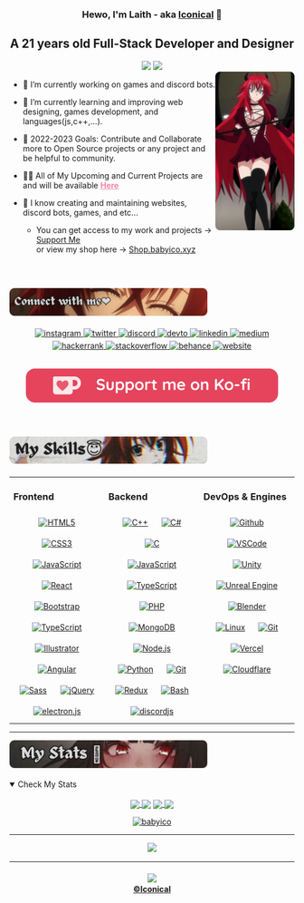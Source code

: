 <h3 align="center"> Hewo, I'm Laith - aka <a href="https://babyico.xyz">Iconical</a> 👋 </h3>
<h2 align="center"> A 21 years old Full-Stack Developer and Designer </h2>

<div align="center"> <a href="https://github.com/babyico"><img src="https://komarev.com/ghpvc/?username=babyico&color=560f1a&style=flat-square&label=Profile Views"></a> 
<a href"https://twitch.tv/babyiconical"><img src="https://img.shields.io/twitch/status/babyiconical?color=e5445c&label=Twitch&logo=Twitch&logoColor=560f1a&style=flat-square"></a>
<div align="right">
  <img src="./imgs/rias-r.png" width="140" align="right" />
  </div>
</div>


  <div align="left">  
    
- 🔭 I’m currently working on games and discord bots.<br>

- 🌱 I’m currently learning and improving web designing, games development, and languages(js,c++,...).<br>
  
- 🥅 2022-2023 Goals: Contribute and Collaborate more to Open Source projects or any project and be helpful to community.<br>

- 👨‍💻 All of My Upcoming and Current Projects are and will be available <a href="https://babyico.xyz/projects" style="color: #F786AE; font-weight: bold;">Here</a> <br>
  
- 🎨 I know creating and maintaining websites, discord bots, games, and etc...<br>
     + You can get access to my work and projects -> [Support Me](https://ko-fi.com/iconical) <br/> or view my shop here -> [Shop.babyico.xyz](https://Shop.babyico.xyz)

    

  </div>
</div>

<br/>  


<h2>
<div align="left">
<img src="./imgs/rias-connectme.png" width="350" />
</div>
</h2>
<div align="center">
<a href="https://instagram.com/babyiconical" target="_blank">
<img src=https://raw.githubusercontent.com/babyico/babyico/c737ff3e9bda7d9bdfbf2b5645f210afcb76d026/logos/Social/instagram.svg alt=instagram width=5% style="margin-bottom: 5px;" />
</a>  
<a href="https://twitter.com/intent/follow?screen_name=babyiconical" target="_blank">
<img src=https://raw.githubusercontent.com/babyico/babyico/c737ff3e9bda7d9bdfbf2b5645f210afcb76d026/logos/Social/twitter.svg alt=twitter width=5% style="margin-bottom: 5px;" />
</a>
<a href="https://dsc.gg/devarena" target="_blank">
<img src=https://raw.githubusercontent.com/babyico/babyico/c737ff3e9bda7d9bdfbf2b5645f210afcb76d026/logos/Social/discord.svg alt=discord width=5% style="margin-bottom: 5px;" />
</a>
<a href="https://dev.to/iconical" target="_blank">
<img src=https://raw.githubusercontent.com/babyico/babyico/c737ff3e9bda7d9bdfbf2b5645f210afcb76d026/logos/Social/devto-v2.svg alt=devto width=5% style="margin-bottom: 3px;" />
</a>
<a href="https://linkedin.com/in/babyico" target="_blank">
<img src=https://raw.githubusercontent.com/babyico/babyico/c737ff3e9bda7d9bdfbf2b5645f210afcb76d026/logos/Social/linkedin.svg alt=linkedin width=5% style="margin-bottom: 5px;" />
</a>
<a href="https://babyico.medium.com/" target="_blank">
<img src=https://raw.githubusercontent.com/babyico/babyico/c737ff3e9bda7d9bdfbf2b5645f210afcb76d026/logos/Social/medium.svg alt=medium width=5% style="margin-bottom: 5px;" />
</a>
<a href="https://www.hackerrank.com/iconical" target="_blank">
<img src=https://raw.githubusercontent.com/babyico/babyico/c737ff3e9bda7d9bdfbf2b5645f210afcb76d026/logos/Social/hackerrank.svg alt=hackerrank width=5% style="margin-bottom: 5px;" />
</a>
<a href="https://stackoverflow.com/users/17571195" target="_blank">
<img src=https://raw.githubusercontent.com/babyico/babyico/c737ff3e9bda7d9bdfbf2b5645f210afcb76d026/logos/Social/stackoverflow.svg alt=stackoverflow width=5% style="margin-bottom: 5px;" />
</a>
<a href="behance.net/iconical" target="_blank">
<img src=https://raw.githubusercontent.com/babyico/babyico/c737ff3e9bda7d9bdfbf2b5645f210afcb76d026/logos/Social/behance.svg alt=behance width=5% style="margin-bottom: 5px;" />
</a>
<a href="babyico.xyz/" target="_blank">
<img src=https://raw.githubusercontent.com/babyico/babyico/ba8964dddc0127552f6d2e1ee46c54772894d9d3/logos/Social/website-pink.svg alt=website width=5% style="margin-bottom: 3px;" />
</a></div>  <br>
<div align="center">
<a href="https://ko-fi.com/iconical"><img style="margin: 10px;" src="./imgs/kofi-support.svg"></a>
</div>

<br>

<h2>
<div align="left">
<img src="./imgs/rias-aboutme.png" width="350" /></h2>
</div>
</h2>

<table><tr><td valign="top" width="33%">

### Frontend  
<div align="center">  
<a href="https://en.wikipedia.org/wiki/HTML5" target="_blank"><img style="margin: 10px" src="https://skillicons.dev/icons?i=html" alt="HTML5" height="50" /></a> 
<a href="https://www.w3schools.com/css/" target="_blank"><img style="margin: 10px" src="https://skillicons.dev/icons?i=css" alt="CSS3" height="50" /></a>
<a href="https://www.javascript.com/" target="_blank"><img style="margin: 10px" src="https://skillicons.dev/icons?i=js" alt="JavaScript" height="50" /></a> 
<a href="https://reactjs.org/" target="_blank"><img style="margin: 10px" src="https://skillicons.dev/icons?i=react" alt="React" height="50" /></a>  
<a href="https://getbootstrap.com/docs/3.4/javascript/" target="_blank"><img style="margin: 10px" src="https://skillicons.dev/icons?i=bootstrap" alt="Bootstrap" height="50" /></a>      
<a href="https://www.typescriptlang.org/" target="_blank"><img style="margin: 10px" src="https://skillicons.dev/icons?i=ts" alt="TypeScript" height="50" /></a>  
<a href="https://www.adobe.com/in/products/illustrator.html" target="_blank"><img style="margin: 10px" src="https://skillicons.dev/icons?i=ai" alt="Illustrator" height="50" /></a>  
<a href="https://www.angular.io/" target="_blank"><img style="margin: 10px" src="https://skillicons.dev/icons?i=angular" alt="Angular" height="50" /></a>  
<a href="https://sass-lang.com/" target="_blank"><img style="margin: 10px" src="https://skillicons.dev/icons?i=sass" alt="Sass" height="50" /></a>  
<a href="https://jquery.com/" target="_blank"><img style="margin: 10px" src="https://skillicons.dev/icons?i=jquery" alt="jQuery" height="50" /></a> 
<a href="https://electronjs.org/" target="_blank"><img style="margin: 10px" src="https://skillicons.dev/icons?i=electron" alt="electron.js" height="50" /></a> 
</div>
</div>

</td><td valign="top" width="33%">


### Backend  
<div align="center">  
<a href="https://www.cplusplus.com/" target="_blank"><img style="margin: 10px" src="https://skillicons.dev/icons?i=cpp" alt="C++" height="50" /></a>  
<a href="https://www.w3schools.com/cs/index.php" target="_blank"><img style="margin: 10px" src="https://skillicons.dev/icons?i=cs" alt="C#" height="50" /></a>  
<a href="https://www.learn-c.org/" target="_blank"><img style="margin: 10px" src="https://skillicons.dev/icons?i=c" alt="C" height="50" /></a>  
<a href="https://www.javascript.com/" target="_blank"><img style="margin: 10px" src="https://skillicons.dev/icons?i=js" alt="JavaScript" height="50" /></a>  
<a href="https://www.typescriptlang.org/" target="_blank"><img style="margin: 10px" src="https://skillicons.dev/icons?i=ts" alt="TypeScript" height="50" /></a>  
<a href="https://www.php.net/" target="_blank"><img style="margin: 10px" src="https://skillicons.dev/icons?i=php" alt="PHP" height="50" /></a>  
<a href="https://www.mongodb.com/" target="_blank"><img style="margin: 10px" src="https://skillicons.dev/icons?i=mongodb" alt="MongoDB" height="50" /></a>  
<a href="https://nodejs.org/" target="_blank"><img style="margin: 10px" src="https://skillicons.dev/icons?i=nodejs" alt="Node.js" height="50" /></a>  
<a href="https://www.python.org/" target="_blank"><img style="margin: 10px" src="https://skillicons.dev/icons?i=python" alt="Python" height="50" /></a>  
<a href="https://github.com/" target="_blank"><img style="margin: 10px" src="https://skillicons.dev/icons?i=git" alt="Git" height="50" /></a>  
<a href="https://www.ruby-lang.org/en/" target="_blank"><img style="margin: 10px" src="https://skillicons.dev/icons?i=ruby" alt="Redux" height="50" /></a>  
<a href="https://www.java.com/" target="_blank"><img style="margin: 10px" src="https://skillicons.dev/icons?i=java" alt="Bash" height="50" /></a>  
<a href="https://www.discord.js.org/" target="_blank"><img style="margin: 10px" src="https://skillicons.dev/icons?i=bots" alt="discordjs" height="50" /></a> 
</div>

</td><td valign="top" width="33%">

### DevOps & Engines  
<div align="center">  
<a href="https://github.com/" target="_blank"><img style="margin: 10px" src="https://skillicons.dev/icons?i=github" alt="Github" height="50" /></a>  
<a href="https://code.visualstudio.com/" target="_blank"><img style="margin: 10px" src="https://skillicons.dev/icons?i=vscode" alt="VSCode" height="50" /></a>  
<a href="https://unity.com" target="_blank"><img style="margin: 10px" src="https://skillicons.dev/icons?i=unity" alt="Unity" height="50" /></a>  
<a href="https://www.unrealengine.com/" target="_blank"><img style="margin: 10px" src="https://skillicons.dev/icons?i=unreal" alt="Unreal Engine" height="50" /></a>  <a href="https://blender.com/" target="_blank"><img style="margin: 10px" src="https://skillicons.dev/icons?i=blender" alt="Blender" height="50" /></a>  
<a href="https://www.linux.org/" target="_blank"><img style="margin: 10px" src="https://skillicons.dev/icons?i=linux" alt="Linux" height="50" /></a>  
<a href="https://github.com/" target="_blank"><img style="margin: 10px" src="https://skillicons.dev/icons?i=git" alt="Git" height="50" /></a>  
<a href="https://vercel.com/" target="_blank"><img style="margin: 10px" src="https://skillicons.dev/icons?i=vercel" alt="Vercel" height="50" /></a>  
<a href="https://Cloudflare.com/" target="_blank"><img style="margin: 10px" src="https://skillicons.dev/icons?i=cloudflare" alt="Cloudflare" height="50" /></a> 
</div>

</td></tr></table>   

---
 
<div align="left">
<img src="./imgs/kakegurui-mystats.png" width="350" /></h2>
</div>
<br>

<details open>
<summary>Check My Stats</summary>
<br>

<div align="center">
<a href="https://babyico.xyz/">
<img align="center" src="https://github-readme-stats.vercel.app/api?username=babyico&theme=dark&show_icons=true&bg_color=DD272700&hide_border=true&custom_title=Laith%27s%20Stats&title_color=e5445c&icon_color=FCD0DA&text_color=FFFFFF&count_private=true&include_all_commits=true&" />
</a>

<a>
<img align="center" src="https://github-readme-streak-stats.herokuapp.com?user=babyico&theme=dark&hide_border=true&border_radius=0&date_format=j%20M%5B%20Y%5D&background=DD272700&ring=FCD0DA&stroke=e5445c&fire=e5445c&currStreakNum=FFFFFF&sideNums=e5445c&currStreakLabel=e5445c&sideLabels=FCD0DA&dates=FFFFFF"> </a>

<a href="https://babyico.xyz/">
<img align="center" src="https://github-readme-stats.vercel.app/api/top-langs/?username=babyico&theme=dark&layout=compact&bg_color=DD272700&hide_border=true&custom_title=Laith%27s%20Most%20Used%20Languages&title_color=e5445c&text_color=FAF9F6" />
</a>
 
<a>
<img align="center" src="https://github-readme-stats.vercel.app/api/wakatime?username=iconical&theme=dark&bg_color=DD272700&hide_border=true&title_color=e5445c&text_color=FAF9F6&icon_color=FAF9F6&line_height=20&custom_title=Laith%27s%20Time%20Spent%20on%20Coding&langs_count=6"></a>
</div>
<p align="center"> <a href="https://github.com/babyico"><img src="https://github-profile-trophy.vercel.app/?username=babyico&theme=oldie&no-bg=true&no-frame=true&margin-w=15&margin-h=15" alt="babyico" /></a> </p>
  
</details>

---

<div align="center">
    <a href="https://discord.com/invite/QXpFpg94uG"><img src="https://lanyard.kyrie25.me/api/362301055976996864?waveColor=560f1a&gradient=e5445c&idleMessage=Idling+UwU!+You+can+text+me+tho&bg=DD272700"></a>
  </div>
  
---
  
<h4 align="center"><a href="https://github.com/babyico"><img src="https://img.shields.io/github/license/babyico/babyico?color=e5445c&logo=unlicense&logoColor=e5445c&style=for-the-badge"></a>
  <br><a href="https://babyico.xyz/">©Iconical</a></h4>
